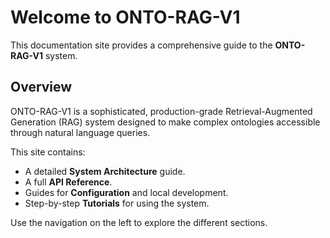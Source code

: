 # Welcome to ONTO-RAG-V1

This documentation site provides a comprehensive guide to the **ONTO-RAG-V1** system.

## Overview

ONTO-RAG-V1 is a sophisticated, production-grade Retrieval-Augmented Generation (RAG) system designed to make complex ontologies accessible through natural language queries.

This site contains:

-   A detailed **System Architecture** guide.
-   A full **API Reference**.
-   Guides for **Configuration** and local development.
-   Step-by-step **Tutorials** for using the system.

Use the navigation on the left to explore the different sections.
